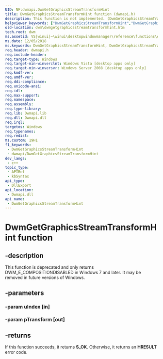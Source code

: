 ```yaml
---
UID: NF:dwmapi.DwmGetGraphicsStreamTransformHint
title: DwmGetGraphicsStreamTransformHint function (dwmapi.h)
description: This function is not implemented. (DwmGetGraphicsStreamTransformHint)
helpviewer_keywords: ["DwmGetGraphicsStreamTransformHint","DwmGetGraphicsStreamTransformHint function [Desktop Window Manager]","_udwm_dwmgetgraphicsstreamtransformhint","_udwm_dwmgetgraphicsstreamtransformhint_cpp","dwm.dwmgetgraphicsstreamtransformhint","dwmapi/DwmGetGraphicsStreamTransformHint","winui._udwm_dwmgetgraphicsstreamtransformhint"]
old-location: dwm\dwmgetgraphicsstreamtransformhint.htm
tech.root: dwm
ms.assetid: VS|winui|~\winui\desktopwindowmanager\reference\functions\dwmgetgraphicsstreamtransformhint.htm
ms.date: 12/05/2018
ms.keywords: DwmGetGraphicsStreamTransformHint, DwmGetGraphicsStreamTransformHint function [Desktop Window Manager], _udwm_dwmgetgraphicsstreamtransformhint, _udwm_dwmgetgraphicsstreamtransformhint_cpp, dwm.dwmgetgraphicsstreamtransformhint, dwmapi/DwmGetGraphicsStreamTransformHint, winui._udwm_dwmgetgraphicsstreamtransformhint
req.header: dwmapi.h
req.include-header: 
req.target-type: Windows
req.target-min-winverclnt: Windows Vista [desktop apps only]
req.target-min-winversvr: Windows Server 2008 [desktop apps only]
req.kmdf-ver: 
req.umdf-ver: 
req.ddi-compliance: 
req.unicode-ansi: 
req.idl: 
req.max-support: 
req.namespace: 
req.assembly: 
req.type-library: 
req.lib: Dwmapi.lib
req.dll: Dwmapi.dll
req.irql: 
targetos: Windows
req.typenames: 
req.redist: 
ms.custom: 19H1
f1_keywords:
 - DwmGetGraphicsStreamTransformHint
 - dwmapi/DwmGetGraphicsStreamTransformHint
dev_langs:
 - c++
topic_type:
 - APIRef
 - kbSyntax
api_type:
 - DllExport
api_location:
 - Dwmapi.dll
api_name:
 - DwmGetGraphicsStreamTransformHint
---
```


# DwmGetGraphicsStreamTransformHint function


## -description

This function is deprecated and only returns DWM_E_COMPOSITIONDISABLED in Windows 7 and later. It may be removed in future versions of Windows.

## -parameters

### -param uIndex [in]

### -param pTransform [out]

## -returns

If this function succeeds, it returns <b>S_OK</b>. Otherwise, it returns an <b>HRESULT</b> error code.

